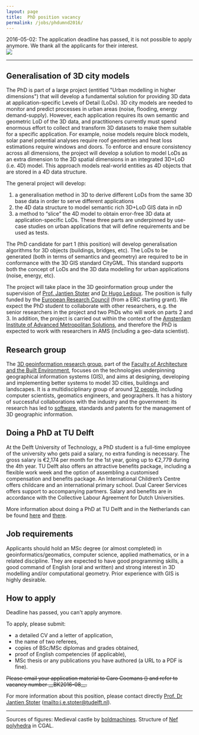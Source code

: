 ```yaml
---
layout: page
title:  PhD position vacancy
permalink: /jobs/phdumnd2016/
---
```


<div class="alert alert-danger" role="alert">2016-05-02: The application deadline has passed, it is not possible to apply anymore. We thank all the applicants for their interest.</div>

<div class="row">
	<div class="col-sm-12 col-xs-12"><img class="img-responsive" src="{{ "/jobs/phdumnd2016/img/phd-banner.jpg" | prepend: site.baseurl }}"></div>
</div>

- - - 


## Generalisation of 3D city models

The PhD is part of a large project (entitled "Urban modelling in higher dimensions") that will develop a fundamental solution for providing 3D data at application-specific Levels of Detail (LoDs). 3D city models are needed to monitor and predict processes in urban areas (noise, flooding, energy demand-supply). However, each application requires its own semantic and geometric LoD of the 3D data, and practitioners currently must spend enormous effort to collect and transform 3D datasets to make them suitable for a specific application. For example, noise models require block models, solar panel potential analyses require roof geometries and heat loss estimations require windows and doors.
To enforce and ensure consistency across all dimensions, the project will develop a solution to model LoDs as an extra dimension to the 3D spatial dimensions in an integrated 3D+LoD (i.e. 4D) model. This approach models real-world entities as 4D objects that are stored in a 4D data structure.

The general project will develop:

  1. a generalisation method in 3D to derive different LoDs from the same 3D base data in order to serve different applications
  1. the 4D data structure to model semantic rich 3D+LoD GIS data in nD
  1. a method to “slice” the 4D model to obtain error-free 3D data at application-specific LoDs. These three parts are underpinned by use-case studies on urban applications that will define requirements and be used as tests.

The PhD candidate for part 1 (this position) will develop generalisation algorithms for 3D objects (buildings, bridges, etc). 
The LoDs to be generated (both in terms of semantics and geometry) are required to be in conformance with the 3D GIS standard CityGML. This standard supports both the concept of LoDs and the 3D data modelling for urban applications (noise, energy, etc).

The project will take place in the 3D geoinformation group under the supervision of [Prof. Jantien Stoter](https://3d.bk.tudelft.nl/jstoter) and [Dr Hugo Ledoux](http://www.tudelft.nl/hledoux).
The position is fully funded by the [European Research Council](https://erc.europa.eu) (from a ERC starting grant). 
We expect the PhD student to collaborate with other researchers, e.g. the senior researchers in the project and two PhDs who will work on parts 2 and 3. 
In addition, the project is carried out within the context of the [Amsterdam Institute of Advanced Metropolitan Solutions](http://www.ams-institute.org), and therefore the PhD is expected to work with researchers in AMS (including a geo-data scientist).
<!-- In addition, the PhD will be actively involved in the international community on 3D modelling (e.g. the CityGML community). -->


## Research group

The [3D geoinformation research group](https://3d.bk.tudelft.nl), part of the [Faculty of Architecture and the Built Environment](http://www.bk.tudelft.nl/en), focuses on the technologies underpinning geographical information systems (GIS), and aims at designing, developing and implementing better systems to model 3D cities, buildings and landscapes.
It is a multidisciplinary group of around [12 people](/about/), including computer scientists, geomatics engineers, and geographers.
It has a history of successful collaborations with the industry and the government: its research has led to [software](https://github.com/tudelft3d), standards and patents for the management of 3D geographic information.


## Doing a PhD at TU Delft

At the Delft University of Technology, a PhD student is a full-time employee of the university who gets paid a salary, no extra funding is necessary.
The gross salary is €2,174 per month for the 1st year, going up to €2,779 during the 4th year.
TU Delft also offers an attractive benefits package, including a flexible work week and the option of assembling a customised compensation and benefits package.
An International Children’s Centre offers childcare and an international primary school. Dual Career Services offers support to accompanying partners. Salary and benefits are in accordance with the Collective Labour Agreement for Dutch Universities.

More information about doing a PhD at TU Delft and in the Netherlands can be found [here](http://www.graduateschool.tudelft.nl) and [there](http://www.studyinholland.nl/education-system/degrees/phd).


## Job requirements

Applicants should hold an MSc degree (or almost completed) in geoinformatics/geomatics, computer science, applied mathematics, or in a related discipline.
They are expected to have good programming skills, a good command of English (oral and written) and strong interest in 3D modelling and/or computational geometry.
Prior experience with GIS is highly desirable.


## How to apply

<div class="alert alert-danger" role="alert">
Deadline has passed, you can't apply anymore.
</div>

To apply, please submit: 

- a detailed CV and a letter of application,
- the name of two referees,
- copies of BSc/MSc diplomas and grades obtained,
- proof of English competencies (if applicable),
- MSc thesis or any publications you have authored (a URL to a PDF is fine).

<del>
Please email your application material to Caro Coemans (<hr-bk@tudelft.nl>) and refer to vacancy number __BK2016-08__.
</del>

For more information about this position, please contact directly [Prof. Dr Jantien Stoter](https://3d.bk.tudelft.nl/jstoter) (<mailto:j.e.stoter@tudelft.nl>).
- - -

Sources of figures: Medieval castle by [boldmachines](http://www.thingiverse.com/thing:862724). Structure of [Nef polyhedra](http://doc.cgal.org/latest/Nef_3/index.html) in CGAL.